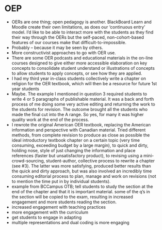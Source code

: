 # OEP

* OERs are one thing; open pedagogy is another. BlackBoard Learn and Moodle create their own limitations, as does our ‘continuous entry’ model. I’d like to be able to interact more with the students as they find their way through the OERs but the self-paced, non-cohort-based features of our courses make that difficult-to-impossible.
* Probably – because it may be seen by others.
* More constructivist approaches to go with OER use. 
* There are some OER podcasts and educational materials in the on-line courses designed to give either more accessible elaboration on key concepts to consolidate student understand or illustrations of concepts to allow students to apply concepts, or see how they are applied.
* I had my third year in-class students collectively write a chapter on religion for the OER textbook, which will then be a resource for future 1st year students
* Maybe. The example I mentioned in question 3 required students to write 4 or 5 paragraphs of publishable material. It was a back and forth process of me doing some very active editing and returning the work to the students for revision. The outcome brought all the students who made the final cut into the A range. So yes, for many it was higher quality work at the end of the process.
* I rewrote the original American OER textbook, replacing the American information and perspective with Canadian material. Tried different methods, from complete revision to produce as close as possible the ideal introductory textbook chapter on a certain topic \(very time consuming, exceeding budget by a large margin\),  to quick and dirty, holding nose, style of just changing the information and place references \(faster but unsatisfactory product\), to revising using a mini-crowd-sourcing, student-author, collective process to rewrite a chapter \(see \#3\). The latter was more satisfying, produced better results than the quick and dirty approach, but was also involved an incredibly time consuming editorial process to plan, manage and work on revisions \(not to mention the time put in by individual students\). 
* example from BCCampus OTB; tell students to study the section at the end of the chapter and that it is important material. some of the q’s in the section will be copied to the exam, resulting in increased engagement and more students reading the section.
* increased engagement with teaching practices
* more engagement with the curriculum
* get students to engage in adapting
* multiple representations and dual coding is more engaging



